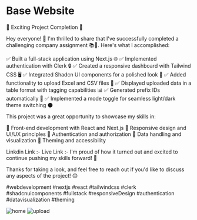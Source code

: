 # Base Website

🎉 Exciting Project Completion 🎉

Hey everyone! 👋 I'm thrilled to share that I've successfully completed a challenging company assignment 📚💼. Here's what I accomplished:

✅ Built a full-stack application using Next.js 🌐
✅ Implemented authentication with Clerk 🔒
✅ Created a responsive dashboard with Tailwind CSS 🖥️
✅ Integrated Shadcn UI components for a polished look 💅
✅ Added functionality to upload Excel and CSV files 📁
✅ Displayed uploaded data in a table format with tagging capabilities 📊
✅ Generated prefix IDs automatically 🔢
✅ Implemented a mode toggle for seamless light/dark theme switching 🌑

This project was a great opportunity to showcase my skills in:

🔹 Front-end development with React and Next.js
🔹 Responsive design and UI/UX principles
🔹 Authentication and authorization
🔹 Data handling and visualization
🔹 Theming and accessibility

Linkdin Link :-
Live Link :-
I'm proud of how it turned out and excited to continue pushing my skills forward! 💪

Thanks for taking a look, and feel free to reach out if you'd like to discuss any aspects of the project! 😊

#webdevelopment #nextjs #react #tailwindcss #clerk #shadcnuicomponents #fullstack #responsiveDesign #authentication #datavisualization #theming

![home](https://github.com/user-attachments/assets/9fd5b280-bd37-446b-bd76-661bd93e096f)
![upload](https://github.com/user-attachments/assets/c85f43c7-c20d-4e34-b164-4be8d55f5ed4)
